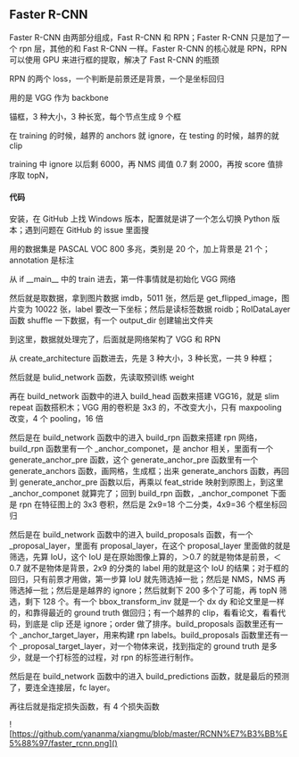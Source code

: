 
## Faster R-CNN  

Faster R-CNN 由两部分组成，Fast R-CNN 和 RPN；Faster R-CNN 只是加了一个 rpn 层，其他的和 Fast R-CNN 一样。Faster R-CNN 的核心就是 RPN，RPN 可以使用 GPU 来进行框的提取，解决了 Fast R-CNN 的瓶颈  

RPN 的两个 loss，一个判断是前景还是背景，一个是坐标回归  

用的是 VGG 作为 backbone  

锚框，3 种大小，3 种长宽，每个节点生成 9 个框  

在 training 的时候，越界的 anchors 就 ignore，在 testing 的时候，越界的就 clip  

training 中 ignore 以后剩 6000，再 NMS 阈值 0.7 剩 2000，再按 score 值排序取 topN，

#### 代码  

安装，在 GitHub 上找 Windows 版本，配置就是讲了一个怎么切换 Python 版本；遇到问题在 GitHub 的 issue 里面搜  

用的数据集是 PASCAL VOC 800 多兆，类别是 20 个，加上背景是 21 个；annotation 是标注  

从 if \_\_main__ 中的 train 进去，第一件事情就是初始化 VGG 网络  

然后就是取数据，拿到图片数据 imdb，5011 张，然后是 get_flipped_image，图片变为 10022 张，label 要改一下坐标；然后是读标签数据 roidb；RoIDataLayer 函数 shuffle 一下数据，有一个 output_dir 创建输出文件夹  

到这里，数据就处理完了，后面就是网络架构了 VGG 和 RPN  

从 create_architecture 函数进去，先是 3 种大小，3 种长宽，一共 9 种框；  

然后就是 bulid_network 函数，先读取预训练 weight

再在 build_network 函数中的进入 build_head 函数来搭建 VGG16，就是 slim repeat 函数搭积木；VGG 用的卷积是 3x3 的，不改变大小，只有 maxpooling 改变，4 个 pooling，16 倍  

然后是在 build_network 函数中的进入 build_rpn 函数来搭建 rpn 网络，build_rpn 函数里有一个 \_anchor_componet，是 anchor 相关，里面有一个 generate_anchor_pre 函数，这个 generate_anchor_pre 函数里有一个 generate_anchors 函数，画网格，生成框；出来 generate_anchors 函数，再回到 generate_anchor_pre 函数以后，再乘以 feat_stride 映射到原图上，到这里 \_anchor_componet 就算完了；回到 build_rpn 函数，\_anchor_componet 下面是 rpn 在特征图上的 3x3 卷积，然后是 2x9=18 个二分类，4x9=36 个框坐标回归  

然后是在 build_network 函数中的进入 build_proposals 函数，有一个 \_proposal_layer，里面有 proposal_layer，在这个 proposal_layer 里面做的就是筛选，先算 IoU，这个 IoU 是在原始图像上算的，＞0.7 的就是物体是前景，＜0.7 就不是物体是背景，2x9 的分类的 label 用的就是这个 IoU 的结果；对于框的回归，只有前景才用做，第一步算 IoU 就先筛选掉一批；然后是 NMS，NMS 再筛选掉一批；然后是是越界的 ignore；然后就剩下 200 多个了可能，再 topN 筛选，剩下 128 个。有一个 bbox_transform_inv 就是一个 dx dy 和论文里是一样的，和靠得最近的 ground truth 做回归；有一个越界的 clip，看看论文，看看代码，到底是 clip 还是 ignore；order 做了排序。build_proposals 函数里还有一个 \_anchor_target_layer，用来构建 rpn labels。build_proposals 函数里还有一个 \_proposal_target_layer，对一个物体来说，找到指定的 ground truth 是多少，就是一个打标签的过程，对 rpn 的标签进行制作。  


然后是在 build_network 函数中的进入 build_predictions 函数，就是最后的预测了，要连全连接层，fc layer。  

再往后就是指定损失函数，有 4 个损失函数  

![https://github.com/yananma/xiangmu/blob/master/RCNN%E7%B3%BB%E5%88%97/faster_rcnn.png]()
